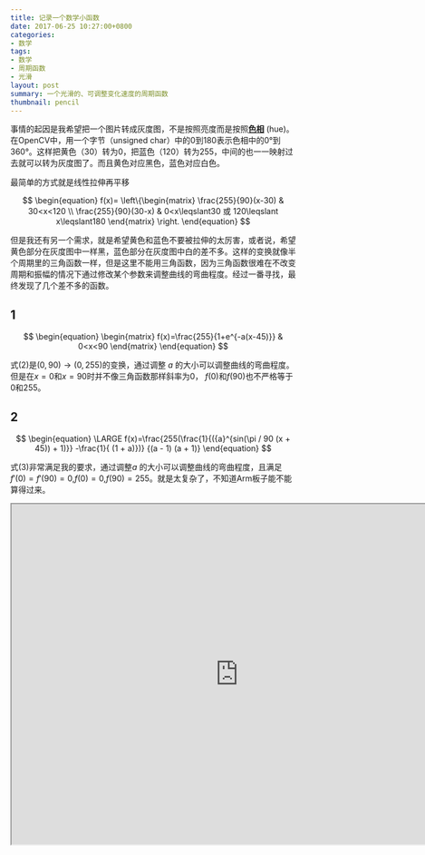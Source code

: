 ```yaml
---
title: 记录一个数学小函数
date: 2017-06-25 10:27:00+0800
categories:
- 数学
tags:
- 数学
- 周期函数
- 光滑
layout: post
summary: 一个光滑的、可调整变化速度的周期函数
thumbnail: pencil
---
```

事情的起因是我希望把一个图片转成灰度图，不是按照亮度而是按照[**色相**](https://zh.wikipedia.org/wiki/%E8%89%B2%E7%9B%B8) \(hue\)。在OpenCV中，用一个字节（unsigned char）中的0到180表示色相中的0°到360°。这样把黄色（30）转为0，把蓝色（120）转为255，中间的也一一映射过去就可以转为灰度图了。而且黄色对应黑色，蓝色对应白色。

最简单的方式就是线性拉伸再平移

$$
\begin{equation}
f(x)=
\left\{\begin{matrix}
\frac{255}{90}(x-30) & 30<x<120 \\ 
\frac{255}{90}(30-x) & 0<x\leqslant30 或 120\leqslant x\leqslant180
\end{matrix}
\right. 
\end{equation}
$$

但是我还有另一个需求，就是希望黄色和蓝色不要被拉伸的太厉害，或者说，希望黄色部分在灰度图中一样黑，蓝色部分在灰度图中白的差不多。这样的变换就像半个周期里的三角函数一样，但是这里不能用三角函数，因为三角函数很难在不改变周期和振幅的情况下通过修改某个参数来调整曲线的弯曲程度。经过一番寻找，最终发现了几个差不多的函数。
## 1

$$
\begin{equation}
\begin{matrix} 
f(x)=\frac{255}{1+e^{-a(x-45)}} & 0<x<90 
\end{matrix} 
\end{equation}
$$

式(2)是$(0,90)\rightarrow(0,255)$的变换，通过调整 $a$ 的大小可以调整曲线的弯曲程度。但是在$x=0$和$x=90$时并不像三角函数那样斜率为0， $f(0)$和$f(90)$也不严格等于$0$和$255$。
## 2

$$
\begin{equation}
\LARGE 
f(x)=\frac{255(\frac{1}{({a}^{sin(\pi / 90 (x + 45)) + 1)}} -\frac{1}{ (1 + a)})}  {(a - 1) (a + 1)}
\end{equation}
$$

式(3)非常满足我的要求，通过调整$a$ 的大小可以调整曲线的弯曲程度，且满足$f'(0)=f'(90)=0$,$f(0)=0$,$f(90)=255$。就是太复杂了，不知道Arm板子能不能算得过来。
<div class="geogebraContainer"> 
<div class="geogebraWrapper">
<iframe class="geogebra" scrolling="auto" title="曲线" src="https://www.geogebra.org/material/iframe/id/phMfX9Ay/width/800/height/600/border/888888/smb/false/stb/false/stbh/false/ai/false/asb/false/sri/true/rc/true/ld/false/sdz/false/ctl/true" width="800" height="600"> </iframe>
</div>
</div>